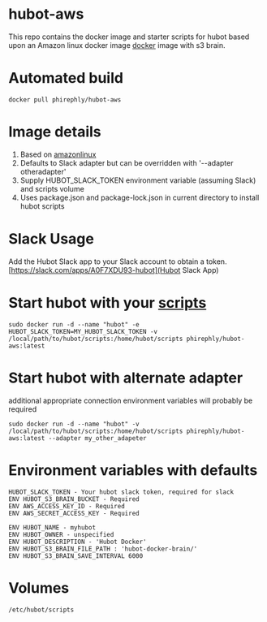 hubot-aws
==============

This repo contains the docker image and starter scripts for hubot based upon an Amazon linux docker image [docker](https://docker.io) image with s3 brain.

# Automated build

```
docker pull phirephly/hubot-aws
```

# Image details

1. Based on [amazonlinux](https://hub.docker.com/_/amazonlinux)
2. Defaults to Slack adapter but can be overridden with '--adapter otheradapter'
3. Supply HUBOT_SLACK_TOKEN environment variable (assuming Slack) and scripts volume
4. Uses package.json and package-lock.json in current directory to install hubot scripts

# Slack Usage

Add the Hubot Slack app to your Slack account to obtain a token.  [https://slack.com/apps/A0F7XDU93-hubot](Hubot Slack App)

# Start hubot with your [scripts](https://github.com/github/hubot/blob/master/docs/scripting.md)
```
sudo docker run -d --name "hubot" -e HUBOT_SLACK_TOKEN=MY_HUBOT_SLACK_TOKEN -v /local/path/to/hubot/scripts:/home/hubot/scripts phirephly/hubot-aws:latest
```

# Start hubot with alternate adapter 
additional appropriate connection environment variables will probably be required
```
sudo docker run -d --name "hubot" -v /local/path/to/hubot/scripts:/home/hubot/scripts phirephly/hubot-aws:latest --adapter my_other_adapeter
```

# Environment variables with defaults

```
HUBOT_SLACK_TOKEN - Your hubot slack token, required for slack
ENV HUBOT_S3_BRAIN_BUCKET - Required
ENV AWS_ACCESS_KEY_ID - Required
ENV AWS_SECRET_ACCESS_KEY - Required

ENV HUBOT_NAME - myhubot
ENV HUBOT_OWNER - unspecified
ENV HUBOT_DESCRIPTION - 'Hubot Docker'
ENV HUBOT_S3_BRAIN_FILE_PATH : 'hubot-docker-brain/'
ENV HUBOT_S3_BRAIN_SAVE_INTERVAL 6000

```

# Volumes
```
/etc/hubot/scripts
```
